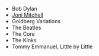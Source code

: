 * Bob Dylan
* [Joni Mitchell](https://jonimitchell.com/)
* Goldberg Variations
* The Beatles
* The Core
* The Kinks
* Tommy Emmanuel, Little by Little
